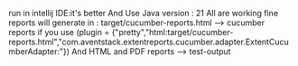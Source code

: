 run in intellij IDE:it's better 
And Use Java version : 21
All are working fine reports will generate in :
target/cucumber-reports.html --> cucumber reports if you use (plugin = {"pretty","html:target/cucumber-reports.html","com.aventstack.extentreports.cucumber.adapter.ExtentCucumberAdapter:"})
And HTML and PDF reports --> test-output
